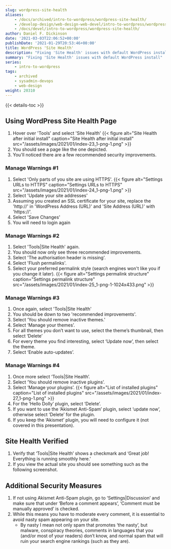 ```yaml
---
slug: wordpress-site-health
aliases:
    - /docs/archived/intro-to-wordpress/wordpress-site-health/
    - /develop-design/web-design-web-devel/intro-to-wordpress/wordpress-site-health/
    - /docs/devel/intro-to-wordpress/wordpress-site-health/
author: Daniel F. Dickinson
date: '2021-03-03T22:06:52+00:00'
publishDate: '2021-01-29T20:53:46+00:00'
title: WordPress 'Site Health'
description: "Fixing 'Site Health' issues with default WordPress install"
summary: "Fixing 'Site Health' issues with default WordPress install"
series:
    - intro-to-wordpress
tags:
    - archived
    - sysadmin-devops
    - web-design
weight: 20310
---
```


{{< details-toc >}}

## Using WordPress Site Health Page

1. Hover over 'Tools' and select 'Site Health'
{{< figure alt="Site Health after initial install" caption="Site Health after initial install" src="/assets/images/2021/01/index-23_1-png-1.png" >}}
2. You should see a page like the one depicted.
3. You'll noticed there are a few recommended security improvements.

### Manage Warnings #1

1. Select 'Only parts of you site are using HTTPS'.
{{< figure alt="Settings URLs to HTTPS" caption="Settings URLs to HTTPS" src="/assets/images/2021/01/index-24_1-png-1.png" >}}
2. Select 'Update your site addresses'
3. Assuming you created an SSL certificate for your site, replace the 'http://' in 'WordPress Address (URL)' and 'Site Address (URL)' with 'https://'.
4. Select 'Save Changes'
5. You will need to login again

### Manage Warnings #2

1. Select 'Tools|Site Health' again.
2. You should now only see three recommended improvements.
3. Select 'The authorisation header is missing'.
4. Select 'Flush permalinks'.
5. Select your preferred permalink style (search engines won't like you if you change it later).
{{< figure alt="Settings permalink structure" caption="Settings permalink structure" src="/assets/images/2021/01/index-25_1-png-1-1024x433.png" >}}

### Manage Warnings #3

1. Once again, select 'Tools|Site Health'
2. You should be down to two 'recommended improvements'.
3. Select ‘You should remove inactive themes.'
4. Select ‘Manage your themes’.
5. For all themes you don’t want to use, select the theme’s thumbnail, then select ‘Delete’
6. For every theme you find interesting, select ‘Update now’, then select the theme.
7. Select ‘Enable auto-updates’.

### Manage Warnings #4

1. Once more select ‘Tools|Site Health’.
2. Select ‘You should remove inactive plugins’.
3. Select ‘Manage your plugins’.
{{< figure alt="List of installed plugins" caption="List of installed plugins" src="/assets/images/2021/01/index-27_1-png-1.png" >}}
4. For the ‘Hello Dolly’ plugin, select ‘Delete’.
5. If you want to use the ‘Akismet Anti-Spam’ plugin, select ‘update now’, otherwise select ‘Delete’ for the plugin.
6. If you keep the ‘Akismet’ plugin, you will need to configure it (not covered in this presentation).

## Site Health Verified

1. Verify that ‘Tools|Site Health’ shows a checkmark and ‘Great job! Everything is running smoothly here.’
2. If you view the actual site you should see something such as the following screenshot.

## Additional Security Measures

1. If not using Akismet Anti-Spam plugin, go to ‘Settings|Discussion’ and make sure that under ‘Before a comment appears’, ‘Comment must be manually approved’ is checked.
2. While this means you have to moderate every comment, it is essential to avoid nasty spam appearing on your site.
   * By nasty I mean not only spam that promotes ‘the nasty’, but malware, conspiracy theories, comments in languages that you (and/or most of your readers) don’t know, and normal spam that will ruin your search engine rankings (such as they are).
